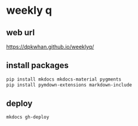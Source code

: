 # weekly q

## web url

https://dpkwhan.github.io/weeklyq/

## install packages

```sh
pip install mkdocs mkdocs-material pygments
pip install pymdown-extensions markdown-include
```

## deploy

```sh
mkdocs gh-deploy
```